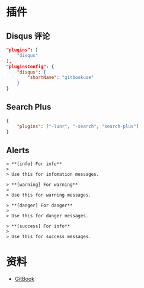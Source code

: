 # 插件

## Disqus 评论

```json
"plugins": [
    "disqus"
],
"pluginsConfig": {
    "disqus": {
        "shortName": "gitbookuse"
    }
}
```

## Search Plus

```json
{
    "plugins": ["-lunr", "-search", "search-plus"]
}
```

## Alerts

```shell
> **[info] For info**
>
> Use this for infomation messages.

> **[warning] For warning**
>
> Use this for warning messages.

> **[danger] For danger**
>
> Use this for danger messages.

> **[success] For info**
>
> Use this for success messages.
```

# 资料

* [GitBook](https://chrisniael.gitbooks.io/gitbook-documentation/content/index.html)
